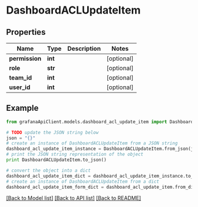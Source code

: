 # DashboardACLUpdateItem


## Properties
Name | Type | Description | Notes
------------ | ------------- | ------------- | -------------
**permission** | **int** |  | [optional] 
**role** | **str** |  | [optional] 
**team_id** | **int** |  | [optional] 
**user_id** | **int** |  | [optional] 

## Example

```python
from grafanaApiClient.models.dashboard_acl_update_item import DashboardACLUpdateItem

# TODO update the JSON string below
json = "{}"
# create an instance of DashboardACLUpdateItem from a JSON string
dashboard_acl_update_item_instance = DashboardACLUpdateItem.from_json(json)
# print the JSON string representation of the object
print DashboardACLUpdateItem.to_json()

# convert the object into a dict
dashboard_acl_update_item_dict = dashboard_acl_update_item_instance.to_dict()
# create an instance of DashboardACLUpdateItem from a dict
dashboard_acl_update_item_form_dict = dashboard_acl_update_item.from_dict(dashboard_acl_update_item_dict)
```
[[Back to Model list]](../README.md#documentation-for-models) [[Back to API list]](../README.md#documentation-for-api-endpoints) [[Back to README]](../README.md)


